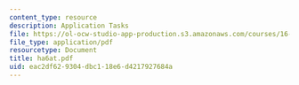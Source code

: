 ```yaml
---
content_type: resource
description: Application Tasks
file: https://ol-ocw-studio-app-production.s3.amazonaws.com/courses/16-20-structural-mechanics-fall-2002/eac2df629304dbc118e6d4217927684a_ha6at.pdf
file_type: application/pdf
resourcetype: Document
title: ha6at.pdf
uid: eac2df62-9304-dbc1-18e6-d4217927684a
---
```

